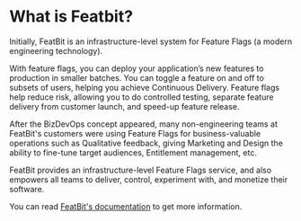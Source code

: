 # What is Featbit?

Initially, FeatBit is an infrastructure-level system for Feature Flags (a modern engineering technology). 

With feature flags, you can deploy your application’s new features to production in smaller batches. You can toggle a feature on and off to subsets of users, helping you achieve Continuous Delivery. Feature flags help reduce risk, allowing you to do controlled testing, separate feature delivery from customer launch, and speed-up feature release.

After the BizDevOps concept appeared, many non-engineering teams at FeatBit's customers were using Feature Flags for business-valuable operations such as Qualitative feedback, giving Marketing and Design the ability to fine-tune target audiences, Entitlement management, etc.

FeatBit provides an infrastructure-level Feature Flags service, and also empowers all teams to deliver, control, experiment with, and monetize their software.

You can read [FeatBit's documentation](https://featbit.gitbook.io/) to get more information.
